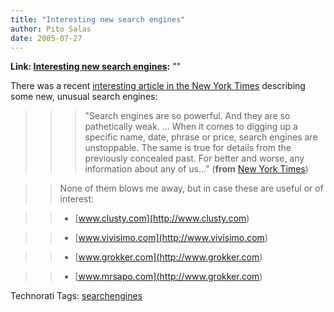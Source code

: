 ```yaml
---
title: "Interesting new search engines"
author: Pito Salas
date: 2005-07-27
---
```


**Link: [Interesting new search engines](None):** ""

There was a recent [interesting article in the New York
Times](<http://www.nytimes.com/2005/06/12/business/yourmoney/12techno.html>)
describing some new, unusual search engines:

>>

>>> "Search engines are so powerful. And they are so pathetically weak. … When
it comes to digging up a specific name, date, phrase or price, search engines
are unstoppable. The same is true for details from the previously concealed
past. For better and worse, any information about any of us…" (**from** [New
York
Times](<http://www.nytimes.com/2005/06/12/business/yourmoney/12techno.html>))

>>

>> None of them blows me away, but in case these are useful or of interest:

>>

>>   * [www.clusty.com](<http://www.clusty.com>)

>>   * [www.vivisimo.com](<http://www.vivisimo.com>)

>>   * [www.grokker.com](<http://www.grokker.com>)

>>   * [www.mrsapo.com](<http://www.grokker.com>)

>>

Technorati Tags: [searchengines](<http://technorati.com/tag/searchengines>)


